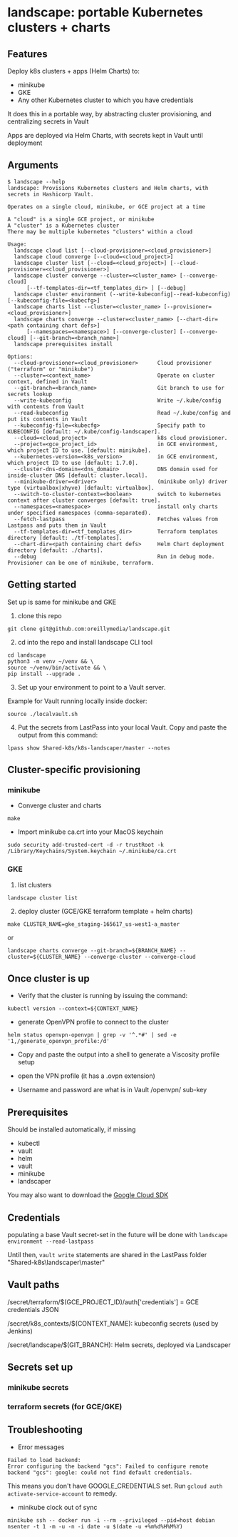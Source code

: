# landscape: portable Kubernetes clusters + charts

## Features
Deploy k8s clusters + apps (Helm Charts) to:
- minikube
- GKE
- Any other Kubernetes cluster to which you have credentials

It does this in a portable way, by abstracting cluster provisioning, and centralizing secrets in Vault

Apps are deployed via Helm Charts, with secrets kept in Vault until deployment

## Arguments
```
$ landscape --help
landscape: Provisions Kubernetes clusters and Helm charts, with secrets in Hashicorp Vault.

Operates on a single cloud, minikube, or GCE project at a time

A "cloud" is a single GCE project, or minikube
A "cluster" is a Kubernetes cluster
There may be multiple kubernetes "clusters" within a cloud

Usage:
  landscape cloud list [--cloud-provisioner=<cloud_provisioner>]
  landscape cloud converge [--cloud=<cloud_project>]
  landscape cluster list [--cloud=<cloud_project>] [--cloud-provisioner=<cloud_provisioner>]
  landscape cluster converge --cluster=<cluster_name> [--converge-cloud]
      [--tf-templates-dir=<tf_templates_dir> ] [--debug]
  landscape cluster environment (--write-kubeconfig|--read-kubeconfig) [--kubeconfig-file=<kubecfg>]
  landscape charts list --cluster=<cluster_name> [--provisioner=<cloud_provisioner>]
  landscape charts converge --cluster=<cluster_name> [--chart-dir=<path containing chart defs>]
      [--namespaces=<namespace>] [--converge-cluster] [--converge-cloud] [--git-branch=<branch_name>]
  landscape prerequisites install

Options:
  --cloud-provisioner=<cloud_provisioner>      Cloud provisioner ("terraform" or "minikube")
  --cluster=<context_name>                     Operate on cluster context, defined in Vault
  --git-branch=<branch_name>                   Git branch to use for secrets lookup
  --write-kubeconfig                           Write ~/.kube/config with contents from Vault
  --read-kubeconfig                            Read ~/.kube/config and put its contents in Vault
  --kubeconfig-file=<kubecfg>                  Specify path to KUBECONFIG [default: ~/.kube/config-landscaper].
  --cloud=<cloud_project>                      k8s cloud provisioner.
  --project=<gce_project_id>                   in GCE environment, which project ID to use. [default: minikube].
  --kubernetes-version=<k8s_version>           in GCE environment, which project ID to use [default: 1.7.0].
  --cluster-dns-domain=<dns_domain>            DNS domain used for inside-cluster DNS [default: cluster.local].
  --minikube-driver=<driver>                   (minikube only) driver type (virtualbox|xhyve) [default: virtualbox].
  --switch-to-cluster-context=<boolean>        switch to kubernetes context after cluster converges [default: true].
  --namespaces=<namespace>                     install only charts under specified namespaces (comma-separated).
  --fetch-lastpass                             Fetches values from Lastpass and puts them in Vault
  --tf-templates-dir=<tf_templates_dir>        Terraform templates directory [default: ./tf-templates].
  --chart-dir=<path containing chart defs>     Helm Chart deployment directory [default: ./charts].
  --debug                                      Run in debug mode.
Provisioner can be one of minikube, terraform.
```

## Getting started

Set up is same for minikube and GKE
1. clone this repo
```
git clone git@github.com:oreillymedia/landscape.git
```

2. cd into the repo and install landscape CLI tool
```
cd landscape
python3 -m venv ~/venv && \
source ~/venv/bin/activate && \
pip install --upgrade .
```

3. Set up your environment to point to a Vault server.

Example for Vault running locally inside docker:
```
source ./localvault.sh
```

4. Put the secrets from LastPass into your local Vault.
Copy and paste the output from this command:
```
lpass show Shared-k8s/k8s-landscaper/master --notes
```

## Cluster-specific provisioning

### minikube

- Converge cluster and charts
```
make
```

- Import minikube ca.crt into your MacOS keychain
```
sudo security add-trusted-cert -d -r trustRoot -k /Library/Keychains/System.keychain ~/.minikube/ca.crt
```

### GKE
1. list clusters
```
landscape cluster list
```

2. deploy cluster (GCE/GKE terraform template + helm charts)
```
make CLUSTER_NAME=gke_staging-165617_us-west1-a_master
```

or
```
landscape charts converge --git-branch=${BRANCH_NAME} --cluster=${CLUSTER_NAME} --converge-cluster --converge-cloud
```

## Once cluster is up
- Verify that the cluster is running by issuing the command:
```
kubectl version --context=${CONTEXT_NAME}
```

- generate OpenVPN profile to connect to the cluster
```
helm status openvpn-openvpn | grep -v '^.*#' | sed -e '1,/generate_openvpn_profile:/d'
```

- Copy and paste the output into a shell to generate a Viscosity profile setup

- open the VPN profile  (it has a .ovpn extension)

- Username and password are what is in Vault /openvpn/ sub-key

## Prerequisites
Should be installed automatically, if missing
- kubectl
- vault
- helm
- vault
- minikube
- landscaper

You may also want to download the [Google Cloud SDK](https://cloud.google.com/sdk/)

## Credentials

populating a base Vault secret-set in the future will be done with `landscape environment --read-lastpass`

Until then, `vault write` statements are shared in the LastPass folder "Shared-k8s\landscaper\master"

## Vault paths

/secret/terraform/$(GCE_PROJECT_ID)/auth['credentials'] = GCE credentials JSON

/secret/k8s_contexts/$(CONTEXT_NAME): kubeconfig secrets (used by Jenkins)

/secret/landscape/$(GIT_BRANCH): Helm secrets, deployed via Landscaper

## Secrets set up

### minikube secrets

### terraform secrets (for GCE/GKE)

## Troubleshooting

- Error messages
```
Failed to load backend:
Error configuring the backend "gcs": Failed to configure remote backend "gcs": google: could not find default credentials.
```

This means you don't have GOOGLE_CREDENTIALS set. Run `gcloud auth activate-service-account` to remedy.


- minikube clock out of sync
```
minikube ssh -- docker run -i --rm --privileged --pid=host debian nsenter -t 1 -m -u -n -i date -u $(date -u +%m%d%H%M%Y)
```
